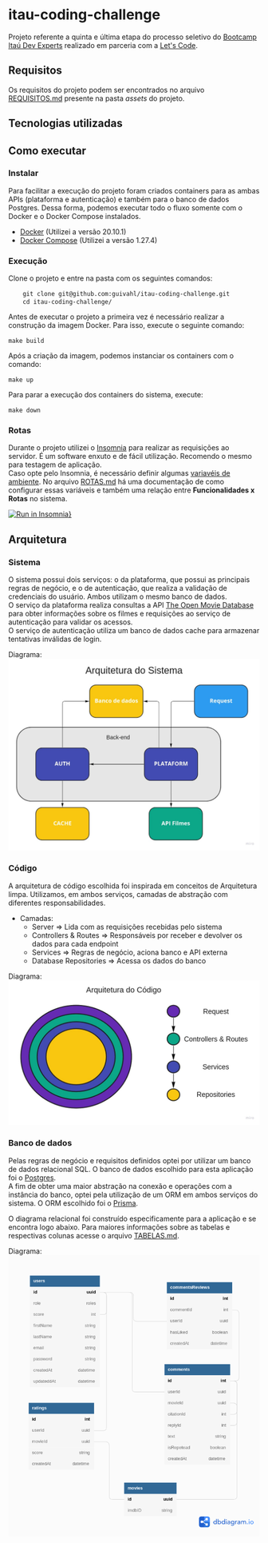 # itau-coding-challenge

Projeto referente a quinta e última etapa do processo seletivo do [Bootcamp Itaú Dev Experts](https://letscode.com.br/processos-seletivos/itau-bootcamp-dev) realizado em parceria com a [Let's Code](http://letscode.com.br/).

## Requisitos

Os requisitos do projeto podem ser encontrados no arquivo [REQUISITOS.md](assets/REQUISITOS.md) presente na pasta *assets* do projeto.

## Tecnologias utilizadas

## Como executar

### Instalar

Para facilitar a execução do projeto foram criados containers para as ambas APIs (plataforma e autenticação) e também para o banco de dados Postgres. Dessa forma, podemos executar todo o fluxo somente com o Docker e o Docker Compose instalados.

- [Docker](https://www.docker.com/) (Utilizei a versão 20.10.1)
- [Docker Compose](https://docs.docker.com/compose/install/) (Utilizei a versão 1.27.4)

### Execução

Clone o projeto e entre na pasta com os seguintes comandos:
```
    git clone git@github.com:guivahl/itau-coding-challenge.git
    cd itau-coding-challenge/
```

Antes de executar o projeto a primeira vez é necessário realizar a construção da imagem Docker. Para isso, execute o seguinte comando:
``` 
make build
```
Após a criação da imagem, podemos instanciar os containers com o comando:
``` 
make up
```
Para parar a execução dos containers do sistema, execute:
``` 
make down
```

### Rotas

Durante o projeto utilizei o [Insomnia](https://insomnia.rest/) para realizar as requisições ao servidor. É um software enxuto e de fácil utilização. Recomendo o mesmo para testagem de aplicação. \
Caso opte pelo Insomnia, é necessário definir algumas [variavéis de ambiente](https://docs.insomnia.rest/insomnia/environment-variables). No arquivo [ROTAS.md](assets/ROTAS.md) há uma documentação de como configurar essas variáveis e também uma relação entre **Funcionalidades x Rotas** no sistema.

[![Run in Insomnia}](https://insomnia.rest/images/run.svg)](https://insomnia.rest/run/?label=itau-coding-challenge&uri=https://github.com/guivahl/itau-coding-challenge/blob/main/assets/insomnia.json)

## Arquitetura

### Sistema

O sistema possui dois serviços: o da plataforma, que possui as principais regras de negócio, e o de autenticação, que realiza a validação de credenciais do usuário. Ambos utilizam o mesmo banco de dados. \
O serviço da plataforma realiza consultas a API [The Open Movie Database](https://www.omdbapi.com/) para obter informações sobre os filmes e requisições ao serviço de autenticação para validar os acessos. \
O serviço de autenticação utiliza um banco de dados cache para armazenar tentativas inválidas de login.

Diagrama:
![ArquiteturaSistema](./assets/SystemArchitecture.jpg)


### Código

A arquitetura de código escolhida foi inspirada em conceitos de Arquitetura limpa. Utilizamos, em ambos serviços, camadas de abstração com diferentes responsabilidades.

- Camadas:
    - Server ⇒ Lida com as requisições recebidas pelo sistema
    - Controllers & Routes ⇒ Responsáveis por receber e devolver os dados para cada endpoint
    - Services ⇒ Regras de negócio, aciona banco e API externa
    - Database Repositories ⇒ Acessa os dados do banco

Diagrama:
![ArquiteturaCodigo](./assets/CodeArchitecture.jpg)

### Banco de dados

Pelas regras de negócio e requisitos definidos optei por utilizar um banco de dados relacional SQL. O banco de dados escolhido para esta aplicação foi o [Postgres](https://www.postgresql.org/). \
A fim de obter uma maior abstração na conexão e operações com a instância do banco, optei pela utilização de um ORM em ambos serviços do sistema. O ORM escolhido foi o [Prisma](https://www.prisma.io/). 

O diagrama relacional foi construído especificamente para a aplicação e se encontra logo abaixo. Para maiores informações sobre as tabelas e respectivas colunas acesse o arquivo [TABELAS.md](assets/TABELAS.md). 


Diagrama:
![DiagramaBanco](./assets/DatabaseDiagram.png)
